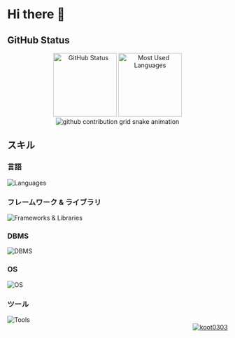 <h1>Hi there 👋</h1>

<div>
    <h2>GitHub Status</h2>
        <div align="center">
            <img height="145px" src="https://github-profile-summary-cards.vercel.app/api/cards/profile-details?username=koot0303&theme=dark" alt="GitHub Status">
            <img height="145px" src="https://github-readme-stats.vercel.app/api/top-langs/?username=koot0303&layout=compact&theme=dark" alt="Most Used Languages">
            <img src="https://raw.githubusercontent.com/koot0303/koot0303/output/github-contribution-grid-snake.svg" alt="github contribution grid snake animation">
        </div>
</div>

<div>
    <h2>スキル</h2>
        <h3>言語</h3>
            <img align="top"src="https://skillicons.dev/icons?i=python,javascript,html,css" alt="Languages">
        <h3>フレームワーク & ライブラリ</h3>
            <img src="https://skillicons.dev/icons?i=django,flask,vuejs,nodejs" alt="Frameworks & Libraries">
        <h3>DBMS</h3>
            <img src="https://skillicons.dev/icons?i=mysql,sqlite" alt="DBMS">
        <h3>OS</h3>
            <img src="https://skillicons.dev/icons?i=windows,linux,raspberrypi" alt="OS">
        <h3>ツール</h3>
            <img src="https://skillicons.dev/icons?i=git,github,vscode" alt="Tools">
</div>

<div align="right">
    <a href="https://github.com/koot0303/">
        <img src="https://komarev.com/ghpvc/?username=koot0303" alt="koot0303">
    </a>
</div>
